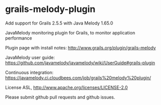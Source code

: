 grails-melody-plugin
====================

Add support for Grails 2.5.5 with Java Melody 1.65.0

JavaMelody monitoring plugin for Grails, to monitor application performance

Plugin page with install notes: http://www.grails.org/plugin/grails-melody

JavaMelody user guide: https://github.com/javamelody/javamelody/wiki/UserGuide#grails-plugin

Continuous integration: https://javamelody.ci.cloudbees.com/job/grails%20melody%20plugin/

License ASL, http://www.apache.org/licenses/LICENSE-2.0

Please submit github pull requests and github issues.
